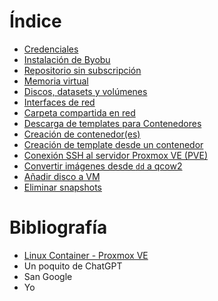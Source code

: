 # Índice
- [Credenciales](./credenciales.md)
- [Instalación de Byobu](./POST-INSTALL/instalacionDeByobu.md)
- [Repositorio sin subscripción](./POST-INSTALL/repositorioSinSubscripcion.md)
- [Memoria virtual](./POST-INSTALL/memoriaVirtual.md)
- [Discos, datasets y volúmenes](./POST-INSTALL/discosDatasetsYVolumenes.md)
- [Interfaces de red](./POST-INSTALL/interfacesDeRed.md)
- [Carpeta compartida en red](./POST-INSTALL/carpetaCompartidaEnRed.md)
- [Descarga de templates para Contenedores](./descargaDeTemplatesParaContenedores.md)
- [Creación de contenedor(es)](./creacionDeContenedores.md)
- [Creación de template desde un contenedor](./creacionDeTemplateDesdeContenedor.md)
- [Conexión SSH al servidor Proxmox VE (PVE)](./conexionSSH.md)
- [Convertir imágenes desde `dd` a qcow2](./convertirImagenesAQCow2.md)
- [Añadir disco a VM](./anadirDiscoAVm.md)
- [Eliminar snapshots](./eliminarSnapshots.md)

# Bibliografía

- [Linux Container - Proxmox VE](https://pve.proxmox.com/wiki/Linux_Container#pct_container_images)
- Un poquito de ChatGPT
- San Google
- Yo